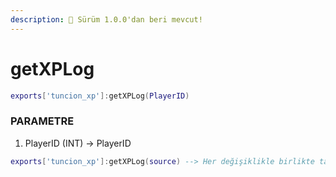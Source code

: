 ```yaml
---
description: 🔧 Sürüm 1.0.0'dan beri mevcut!
---
```


# getXPLog

```lua title="Export Syntax"
exports['tuncion_xp']:getXPLog(PlayerID)
```

### PARAMETRE

1. PlayerID <span className="color-blue">(INT)</span> <span className="color-orange">-> PlayerID</span>

```lua
exports['tuncion_xp']:getXPLog(source) --> Her değişiklikle birlikte tablo döner
```